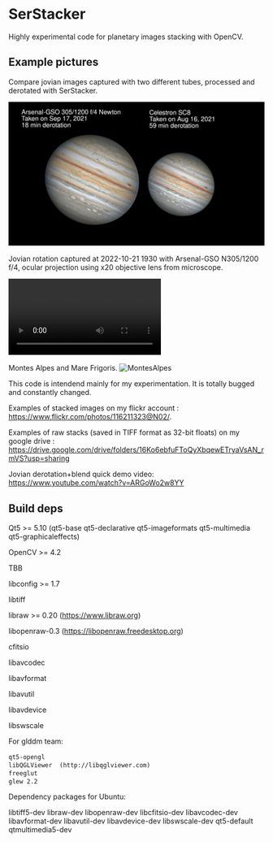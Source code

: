 # SerStacker
Highly experimental code for planetary images stacking with OpenCV.

## Example pictures

Compare jovian images captured with two different tubes, processed and derotated with SerStacker.

![compare-scopes](./debug/jovian-derotation/compare-scopes.jpg)


Jovian rotation captured at 2022-10-21 1930 with Arsenal-GSO N305/1200 f/4, ocular projection using x20 objective lens from microscope.

![jovian-rotation](./debug/jovian-derotation/JUP5.2022-10-21-1930.Arsenal-GSO.mov)





Montes Alpes and Mare Frigoris.
![MontesAlpes](./debug/MontesAlpes.2021-09-26-2327_8-CapObj-32F.jpg)



This code is intendend mainly for my experimentation.
It is totally bugged and constantly changed. 

Examples of stacked images on my flickr account : 
  https://www.flickr.com/photos/116211323@N02/.

Examples of raw stacks (saved in TIFF format as 32-bit floats) on my google drive : 
  https://drive.google.com/drive/folders/16Ko6ebfuFToQyXbqewETryaVsAN_rmVS?usp=sharing

Jovian derotation+blend quick demo video:
  https://www.youtube.com/watch?v=ARGoWo2w8YY

## Build deps

Qt5 >= 5.10  (qt5-base qt5-declarative qt5-imageformats qt5-multimedia qt5-graphicaleffects)

OpenCV >= 4.2

TBB

libconfig >= 1.7 

libtiff

libraw >= 0.20 (https://www.libraw.org)

libopenraw-0.3 (https://libopenraw.freedesktop.org)

cfitsio

libavcodec

libavformat

libavutil

libavdevice

libswscale

For glddm team:

	qt5-opengl 
	libQGLViewer  (http://libqglviewer.com)
	freeglut
	glew 2.2


Dependency packages for Ubuntu:

libtiff5-dev libraw-dev libopenraw-dev libcfitsio-dev 
libavcodec-dev libavformat-dev libavutil-dev libavdevice-dev libswscale-dev
qt5-default qtmultimedia5-dev 





